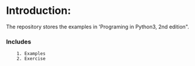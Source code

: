 Introduction:
=============
The repository stores the examples in 'Programing in Python3, 2nd edition".

### Includes
        1. Examples
        2. Exercise


